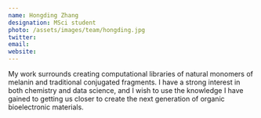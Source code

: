 ```yaml
---
name: Hongding Zhang
designation: MSci student
photo: /assets/images/team/hongding.jpg
twitter: 
email: 
website:
---
```


My work surrounds creating computational libraries of natural monomers of melanin and traditional conjugated fragments. I have a strong interest in both chemistry and data science, and I wish to use the knowledge I have gained to getting us closer to create the next generation of organic bioelectronic materials.

